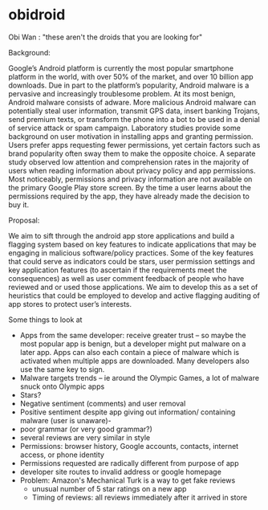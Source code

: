 obidroid
========

Obi Wan : "these aren't the droids that you are looking for"

Background:

Google’s Android platform is currently the most popular smartphone platform in the world, with over 50% of the market, and over 10 billion app downloads. Due in part to the platform’s popularity, Android malware is a pervasive and increasingly troublesome problem. At its most benign, Android malware consists of adware. More malicious Android malware can potentially steal user information, transmit GPS data, insert banking Trojans, send premium texts, or transform the phone into a bot to be used in a denial of service attack or spam campaign. Laboratory studies provide some background on user motivation in installing apps and granting permission. Users prefer apps requesting fewer permissions, yet certain factors such as brand popularity often sway them to make the opposite choice. A separate study observed low attention and comprehension rates in the majority of users when reading information about privacy policy and app permissions. Most noticeably, permissions and privacy information are not available on the primary Google Play store screen. By the time a user learns about the permissions required by the app, they have already made the decision to buy it.   


Proposal: 

 We aim to sift through the android app store applications and build a flagging system based on key features to indicate applications that may be engaging in malicious software/policy practices.
Some of the key features that could serve as indicators could be stars, user permission settings and key application features (to ascertain if the requirements meet the consequences) as well as user comment feedback of people who have reviewed and or used those applications. 
We aim to develop this as a set of heuristics that could be employed to develop and active flagging auditing of app stores to protect user’s interests. 

Some things to look at
- Apps from the same developer:  receive greater trust – so maybe the most popular app is benign, but a developer might put malware on a later app. Apps can also each contain a piece of malware which is activated when multiple apps are downloaded. Many developers also use the same key to sign.
- Malware targets trends – ie around the Olympic Games, a lot of malware snuck onto Olympic apps
- Stars?
- Negative sentiment (comments) and user removal
- Positive sentiment despite app giving out information/ containing malware (user is unaware)- 
- poor grammar (or very good grammar?)
- several reviews are very similar in style
- Permissions: browser history, Google accounts, contacts, internet access, or phone identity
- Permissions requested are radically different from purpose of app
- developer site routes to invalid address or google homepage
- Problem: Amazon's Mechanical Turk is a way to get fake reviews
  - unusual number of 5 star ratings on a new app
  - Timing of reviews: all reviews immediately after it arrived in store



